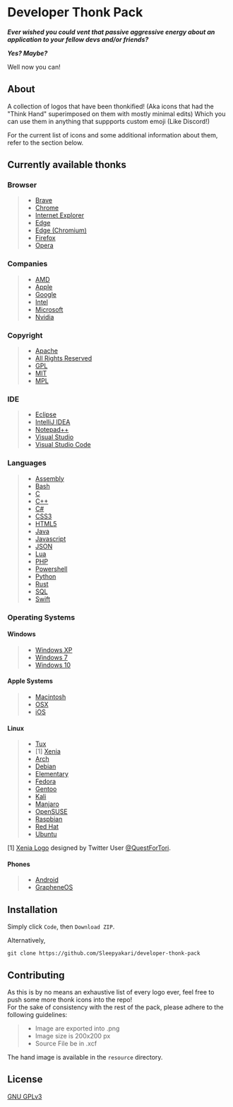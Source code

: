 # Developer Thonk Pack

 ***Ever wished you could vent that passive aggressive energy about an application to your fellow devs and/or friends?***
 
***Yes? Maybe?***

Well now you can!

## About

A collection of logos that have been thonkified! (Aka icons that had the "Think Hand" superimposed on them with mostly minimal edits) Which you can use them in anything that suppports custom emoji (Like Discord!)

For the current list of icons and some additional information about them, refer to the section below.

## Currently available thonks

### Browser
> * [Brave](https://en.wikipedia.org/wiki/Brave_(web_browser))
> * [Chrome](https://en.wikipedia.org/wiki/Google_Chrome)
> * [Internet Explorer](https://en.wikipedia.org/wiki/Internet_Explorer)
> * [Edge](https://en.wikipedia.org/wiki/Microsoft_Edge#EdgeHTML)
> * [Edge (Chromium)](https://en.wikipedia.org/wiki/Microsoft_Edge)
> * [Firefox](https://en.wikipedia.org/wiki/Firefox)
> * [Opera](https://en.wikipedia.org/wiki/Opera_browser)

### Companies
> * [AMD](https://en.wikipedia.org/wiki/Advanced_Micro_Devices)
> * [Apple](https://en.wikipedia.org/wiki/Apple_Inc.)
> * [Google](https://en.wikipedia.org/wiki/Google)
> * [Intel](https://en.wikipedia.org/wiki/Intel)
> * [Microsoft](https://en.wikipedia.org/wiki/Microsoft)
> * [Nvidia](https://en.wikipedia.org/wiki/Microsoft)

### Copyright
> * [Apache](https://en.wikipedia.org/wiki/Apache_License)
> * [All Rights Reserved](https://en.wikipedia.org/wiki/All_rights_reserved "True Evil")
> * [GPL](https://en.wikipedia.org/wiki/GPL_License)
> * [MIT](https://en.wikipedia.org/wiki/MIT_License)
> * [MPL](https://en.wikipedia.org/wiki/Mozilla_Public_License)

### IDE
> * [Eclipse](https://en.wikipedia.org/wiki/Eclipse_(software))
> * [IntelliJ IDEA](https://en.wikipedia.org/wiki/IntelliJ_IDEA)
> * [Notepad++](https://en.wikipedia.org/wiki/Notepad%2B%2B)
> * [Visual Studio](https://en.wikipedia.org/wiki/Microsoft_Visual_Studio)
> * [Visual Studio Code](https://en.wikipedia.org/wiki/Visual_Studio_Code)

### Languages
> * [Assembly](https://en.wikipedia.org/wiki/Assembly_language)
> * [Bash](https://en.wikipedia.org/wiki/Bash_(Unix_shell))
> * [C](https://en.wikipedia.org/wiki/C_(programming_language))
> * [C++](https://en.wikipedia.org/wiki/C%2B%2B)
> * [C#](https://en.wikipedia.org/wiki/C%EF%BC%83_(programming_language))
> * [CSS3](https://en.wikipedia.org/wiki/Cascading_Style_Sheets)
> * [HTML5](https://en.wikipedia.org/wiki/HTML5)
> * [Java](https://en.wikipedia.org/wiki/Java_(programming_language))
> * [Javascript](https://en.wikipedia.org/wiki/JavaScript)
> * [JSON](https://en.wikipedia.org/wiki/JSON)
> * [Lua](https://en.wikipedia.org/wiki/Lua_(programming_language))
> * [PHP](https://en.wikipedia.org/wiki/PHP)
> * [Powershell](https://en.wikipedia.org/wiki/PowerShell)
> * [Python](https://en.wikipedia.org/wiki/Python_(programming_language))
> * [Rust](https://en.wikipedia.org/wiki/Rust_(programming_language))
> * [SQL](https://en.wikipedia.org/wiki/SQL)
> * [Swift](https://en.wikipedia.org/wiki/Swift_(programming_language))

### Operating Systems
#### Windows
> * [Windows XP](https://en.wikipedia.org/wiki/Windows_XP)
> * [Windows 7](https://en.wikipedia.org/wiki/Windows_7)
> * [Windows 10](https://en.wikipedia.org/wiki/Windows_10)

#### Apple Systems
> * [Macintosh](https://en.wikipedia.org/wiki/Macintosh_startup#Happy_Mac)
> * [OSX](https://en.wikipedia.org/wiki/MacOS)
> * [iOS](https://en.wikipedia.org/wiki/IOS)

#### Linux
> * [Tux](https://en.wikipedia.org/wiki/Tux_(mascot))
> * [1] [Xenia](https://web.archive.org/web/20000817070058/http://www.early.com/~emackey/linux/)
> * [Arch](https://en.wikipedia.org/wiki/Arch_Linux)
> * [Debian](https://en.wikipedia.org/wiki/Debian)
> * [Elementary](https://en.wikipedia.org/wiki/Elementary_OS)
> * [Fedora](https://en.wikipedia.org/wiki/Fedora_(operating_system))
> * [Gentoo](https://en.wikipedia.org/wiki/Gentoo_Linux)
> * [Kali](https://en.wikipedia.org/wiki/Kali_Linux)
> * [Manjaro](https://en.wikipedia.org/wiki/Manjaro)
> * [OpenSUSE](https://en.wikipedia.org/wiki/OpenSUSE)
> * [Raspbian](https://en.wikipedia.org/wiki/Raspberry_Pi_OS)
> * [Red Hat](https://en.wikipedia.org/wiki/Red_Hat_Linux)
> * [Ubuntu](https://en.wikipedia.org/wiki/Ubuntu)

[1] [Xenia Logo](https://twitter.com/QuestForTori/status/1279290356387872769/) designed by Twitter User [@QuestForTori](https://twitter.com/QuestForTori).

#### Phones
> * [Android](https://en.wikipedia.org/wiki/Android_(operating_system))
> * [GrapheneOS](https://en.wikipedia.org/wiki/GrapheneOS)

## Installation

Simply click `Code`, then `Download ZIP`.

Alternatively,

    git clone https://github.com/Sleepyakari/developer-thonk-pack

## Contributing

As this is by no means an exhaustive list of every logo ever, feel free to push some more thonk icons into the repo!   
For the sake of consistency with the rest of the pack, please adhere to the following guidelines:

> * Image are exported into .png
> * Image size is 200x200 px
> * Source File be in .xcf

The hand image is available in the `resource` directory.

## License
[GNU GPLv3](https://choosealicense.com/licenses/gpl-3.0/)
